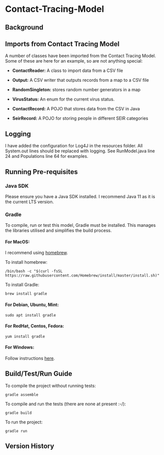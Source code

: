 # Contact-Tracing-Model

## Background

## Imports from Contact Tracing Model

A number of classes have been imported from the Contact Tracing Model. Some of these are here for an example, so are not anything special:

* **ContactReader:** A class to import data from a CSV file
* **Output:** A CSV writer that outputs records from a map to a CSV file
* **RandomSingleton:** stores random number generators in a map
* **VirusStatus:** An enum for the current virus status.

* **ContactRecord:** A POJO that stores data from the CSV in Java
* **SeirRecord:** A POJO for storing people in different SEIR categories


## Logging
I have added the configuration for Log4J in the resources folder. All System.out lines should be replaced with logging. 
See RunModel.java line 24 and Populations line 64 for examples. 


## Running Pre-requisites
### Java SDK
Please ensure you have a Java SDK installed. I recommend Java 11 as it is the current LTS version.

### Gradle
To compile, run or test this model, Gradle must be installed. This manages the libraries utilised and simplifies the build process.

#### For MacOS:
I recommend using [homebrew](www.brew.sh). 

To install homebrew:
```shell script
/bin/bash -c "$(curl -fsSL https://raw.githubusercontent.com/Homebrew/install/master/install.sh)"
```

To install Gradle:
```shell script
brew install gradle
```

#### For Debian, Ubuntu, Mint:
```shell script
sudo apt install gradle
``` 

#### For RedHat, Centos, Fedora:
```shell script
yum install gradle
```

#### For Windows:

Follow instructions [here](https://gradle.org/install/).


## Build/Test/Run Guide

To compile the project without running tests:
```shell script
gradle assemble
```

To compile and run the tests (there are none at present :-/):
```shell script
gradle build
```

To run the project:
```shell script
gradle run
```

## Version History


